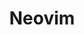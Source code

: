 ---
codehost: https://github.com/https://github.com/neovim/neovim
guide: https://neovim.io/logos/neovim-logos.zip
logohandle: neovimio
sort: neovim
title: Neovim
twitter: https://x.com/Neovim
website: https://neovim.io/
wikipedia: https://en.wikipedia.org/wiki/Vim_(text_editor)#Neovim
---
